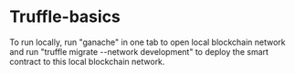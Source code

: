 ﻿# Truffle-basics
To run locally, run "ganache" in one tab to open local blockchain network and run "truffle migrate --network development" to deploy the smart contract to this local blockchain network. 
